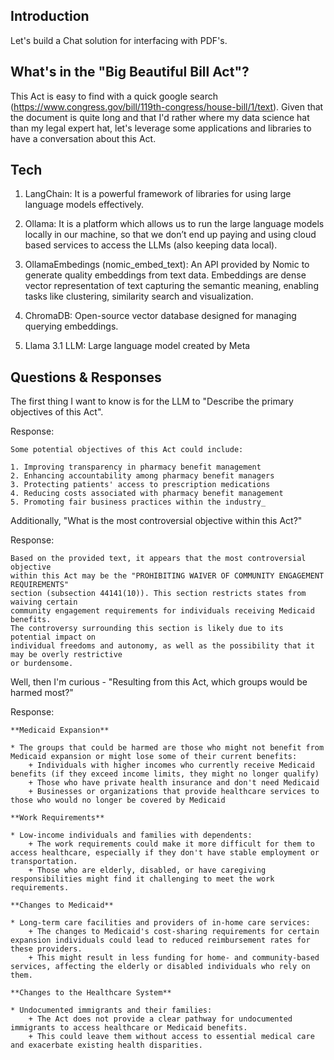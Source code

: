 ## Introduction

Let's build a Chat solution for interfacing with PDF's. 

## What's in the "Big Beautiful Bill Act"?

This Act is easy to find with a quick google search (https://www.congress.gov/bill/119th-congress/house-bill/1/text). Given that the document is quite long and that I'd rather where my data science hat than my legal expert hat, let's leverage some applications and libraries to have a conversation about this Act.

## Tech

1. LangChain: It is a powerful framework of libraries for using large language models effectively.

2. Ollama: It is a platform which allows us to run the large language models locally in our machine, so that we don’t end up paying and using cloud based services to access the LLMs (also keeping data local).

3. OllamaEmbedings (nomic_embed_text): An API provided by Nomic to generate quality embeddings from text data. Embeddings are dense vector representation of text capturing the semantic meaning, enabling tasks like clustering, similarity search and visualization.

4. ChromaDB: Open-source vector database designed for managing querying embeddings.

5. Llama 3.1 LLM: Large language model created by Meta

## Questions & Responses

The first thing I want to know is for the LLM to "Describe the primary objectives of this Act".

Response:
```
Some potential objectives of this Act could include:

1. Improving transparency in pharmacy benefit management
2. Enhancing accountability among pharmacy benefit managers
3. Protecting patients' access to prescription medications
4. Reducing costs associated with pharmacy benefit management
5. Promoting fair business practices within the industry_
```

Additionally, "What is the most controversial objective within this Act?"

Response:
```
Based on the provided text, it appears that the most controversial objective
within this Act may be the "PROHIBITING WAIVER OF COMMUNITY ENGAGEMENT REQUIREMENTS" 
section (subsection 44141(10)). This section restricts states from waiving certain
community engagement requirements for individuals receiving Medicaid benefits.
The controversy surrounding this section is likely due to its potential impact on
individual freedoms and autonomy, as well as the possibility that it may be overly restrictive
or burdensome.
```

Well, then I'm curious - "Resulting from this Act, which groups would be harmed most?"

Response:
```
**Medicaid Expansion**

* The groups that could be harmed are those who might not benefit from Medicaid expansion or might lose some of their current benefits:
	+ Individuals with higher incomes who currently receive Medicaid benefits (if they exceed income limits, they might no longer qualify)
	+ Those who have private health insurance and don't need Medicaid
	+ Businesses or organizations that provide healthcare services to those who would no longer be covered by Medicaid

**Work Requirements**

* Low-income individuals and families with dependents:
	+ The work requirements could make it more difficult for them to access healthcare, especially if they don't have stable employment or transportation.
	+ Those who are elderly, disabled, or have caregiving responsibilities might find it challenging to meet the work requirements.

**Changes to Medicaid**

* Long-term care facilities and providers of in-home care services:
	+ The changes to Medicaid's cost-sharing requirements for certain expansion individuals could lead to reduced reimbursement rates for these providers.
	+ This might result in less funding for home- and community-based services, affecting the elderly or disabled individuals who rely on them.

**Changes to the Healthcare System**

* Undocumented immigrants and their families:
	+ The Act does not provide a clear pathway for undocumented immigrants to access healthcare or Medicaid benefits.
	+ This could leave them without access to essential medical care and exacerbate existing health disparities.
```

